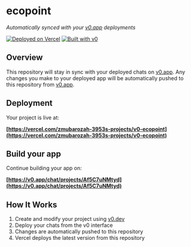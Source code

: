 # ecopoint

*Automatically synced with your [v0.app](https://v0.app) deployments*

[![Deployed on Vercel](https://img.shields.io/badge/Deployed%20on-Vercel-black?style=for-the-badge&logo=vercel)](https://vercel.com/zmubarozah-3953s-projects/v0-ecopoint)
[![Built with v0](https://img.shields.io/badge/Built%20with-v0.app-black?style=for-the-badge)](https://v0.app/chat/projects/Af5C7uNMtyd)

## Overview

This repository will stay in sync with your deployed chats on [v0.app](https://v0.app).
Any changes you make to your deployed app will be automatically pushed to this repository from [v0.app](https://v0.app).

## Deployment

Your project is live at:

**[https://vercel.com/zmubarozah-3953s-projects/v0-ecopoint](https://vercel.com/zmubarozah-3953s-projects/v0-ecopoint)**

## Build your app

Continue building your app on:

**[https://v0.app/chat/projects/Af5C7uNMtyd](https://v0.app/chat/projects/Af5C7uNMtyd)**

## How It Works

1. Create and modify your project using [v0.dev](https://v0.dev)
2. Deploy your chats from the v0 interface
3. Changes are automatically pushed to this repository
4. Vercel deploys the latest version from this repository